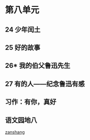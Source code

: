 # 第八单元

<Ebook grade="xxyw6a" :pages="109" :paged="109" ></Ebook> 


## 24 少年闰土

<Ebook grade="xxyw6a" :pages="110" :paged="113" ></Ebook> 


## 25 好的故事

<Ebook grade="xxyw6a" :pages="114" :paged="116" ></Ebook> 


## 26* 我的伯父鲁迅先生

<Ebook grade="xxyw6a" :pages="117" :paged="120" ></Ebook> 


## 27 有的人——纪念鲁迅有感

<Ebook grade="xxyw6a" :pages="121" :paged="122" ></Ebook> 


## 习作：有你，真好

<Ebook grade="xxyw6a" :pages="123" :paged="123" ></Ebook> 


## 语文园地八

<Ebook grade="xxyw6a" :pages="124" :paged="125" ></Ebook> 


[zanshang](../res/zanshang.md ':include')